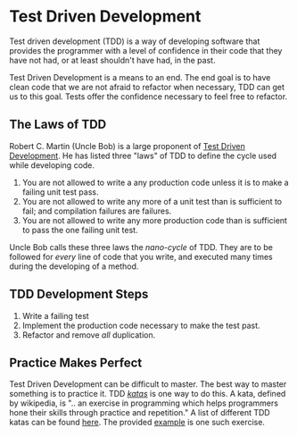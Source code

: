 # Test Driven Development

Test driven development (TDD) is a way of developing software that provides the programmer with a level of confidence in their code that they have not had, or at least shouldn't have had, in the past.

Test Driven Development is a means to an end.  The end goal is to have clean code that we are not afraid to refactor when necessary, TDD can get us to this goal.  Tests offer the confidence necessary to feel free to refactor.

## The Laws of TDD

Robert C. Martin (Uncle Bob) is a large proponent of [Test Driven Development][1].  He has listed three "laws" of TDD to define the cycle used while developing code.

1.  You are not allowed to write a any production code unless it is to make a failing unit test pass.
2.  You are not allowed to write any more of a unit test than is sufficient to fail; and compilation failures are failures.
3.  You are not allowed to write any more production code than is sufficient to pass the one failing unit test.

Uncle Bob calls these three laws the _nano-cycle_ of TDD.  They are to be followed for _every_ line of code that you write, and executed many times during the developing of a method.

## TDD Development Steps

1.  Write a failing test
2.  Implement the production code necessary to make the test past.
3.  Refactor and remove _all_ duplication.

## Practice Makes Perfect

Test Driven Development can be difficult to master.  The best way to master something is to practice it.  TDD [_katas_][3] is one way to do this.  A kata, defined by wikipedia, is ".. an exercise in programming which helps programmers hone their skills through practice and repetition."  A list of different TDD katas can be found [here][4].  The provided [example](Example.md) is one such exercise.

[1]:http://butunclebob.com/ArticleS.UncleBob.TheThreeRulesOfTdd
[2]:https://blog.cleancoder.com/uncle-bob/2014/12/17/TheCyclesOfTDD.html
[3]:https://en.wikipedia.org/wiki/Kata_(programming)
[4]:https://sites.google.com/site/tddproblems/all-problems-1
